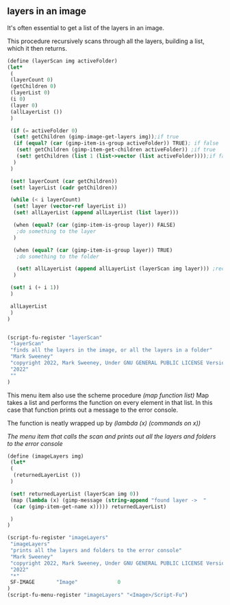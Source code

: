 ## layers in an image

It's often essential to get a list of the layers in an image.

This procedure recursively scans through all the layers, building a list,
which it then returns.

```scheme
(define (layerScan img activeFolder)
(let*
 (
 (layerCount 0)
 (getChildren 0)
 (layerList 0)
 (i 0)
 (layer 0)
 (allLayerList ())
 )

 (if (= activeFolder 0)
  (set! getChildren (gimp-image-get-layers img));if true
  (if (equal? (car (gimp-item-is-group activeFolder)) TRUE); if false
   (set! getChildren (gimp-item-get-children activeFolder)) ;if true
   (set! getChildren (list 1 (list->vector (list activeFolder))));if false
  )
 )

 (set! layerCount (car getChildren))
 (set! layerList (cadr getChildren))

 (while (< i layerCount)
  (set! layer (vector-ref layerList i))
  (set! allLayerList (append allLayerList (list layer)))

  (when (equal? (car (gimp-item-is-group layer)) FALSE)
   ;do something to the layer
  )

  (when (equal? (car (gimp-item-is-group layer)) TRUE)
   ;do something to the folder

   (set! allLayerList (append allLayerList (layerScan img layer))) ;recursive
  )

 (set! i (+ i 1))
 )

 allLayerList
 )
)


(script-fu-register "layerScan"
 "layerScan"
 "finds all the layers in the image, or all the layers in a folder"
 "Mark Sweeney"
 "copyright 2022, Mark Sweeney, Under GNU GENERAL PUBLIC LICENSE Version 3"
 "2022"
 ""
)

```

This menu item also use the scheme procedure *(map function list)*
Map takes a list and performs the function on every element in that list.
In this case that function prints out a message to the error console.

The function is neatly wrapped up by *(lambda (x) (commands on x))*

*The menu item that calls the scan and prints out all the layers and folders to the error console*

```scheme
(define (imageLayers img)
 (let*
 (
  (returnedLayerList ())
 )

 (set! returnedLayerList (layerScan img 0))
 (map (lambda (x) (gimp-message (string-append "found layer ->  "
  (car (gimp-item-get-name x))))) returnedLayerList)

 )
)

(script-fu-register "imageLayers"
 "imageLayers"
 "prints all the layers and folders to the error console"
 "Mark Sweeney"
 "copyright 2022, Mark Sweeney, Under GNU GENERAL PUBLIC LICENSE Version 3"
 "2022"
 "*"
 SF-IMAGE       "Image"             0
)
(script-fu-menu-register "imageLayers" "<Image>/Script-Fu")

```
